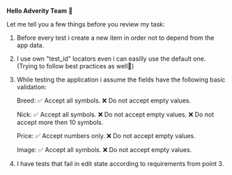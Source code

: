 <b>Hello Adverity Team</b> 🙌
<br>

Let me tell you a few things before you review my task:

1. Before every test i create a new item in order not to depend from the app data.
2. I use own "test_id" locators even i can easilly use the default one. (Trying to follow best practices as well🤞)
3. While testing the application i assume the fields have the following basic validation:

    Breed: ✅ Accept all symbols.
           ❌ Do not accept empty values.

    Nick: ✅ Accept all symbols.
           ❌ Do not accept empty values.
           ❌ Do not accept more then 10 symbols.

    Price: ✅ Accept numbers only.
           ❌ Do not accept empty values.

    Image: ✅ Accept all symbols.
           ❌ Do not accept empty values.

4. I have tests that fail in edit state according to requirements from point 3. 
